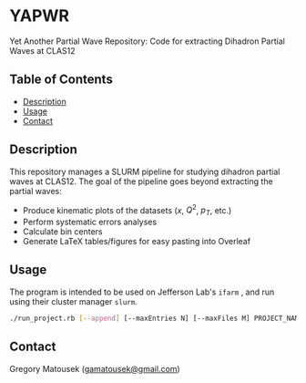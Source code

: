 # YAPWR
Yet Another Partial Wave Repository: Code for extracting Dihadron Partial Waves at CLAS12


## Table of Contents

- [Description](#description)  
- [Usage](#usage)  
- [Contact](#contact)  

## Description

This repository manages a SLURM pipeline for studying dihadron partial waves at CLAS12. The goal of the pipeline goes beyond extracting the partial waves:

  - Produce kinematic plots of the datasets ($x$, $Q^2$, $p_T$, etc.)
  - Perform systematic errors analyses
  - Calculate bin centers
  - Generate LaTeX tables/figures for easy pasting into Overleaf


## Usage

The program is intended to be used on Jefferson Lab's `ifarm` , and run using their cluster manager `slurm`. 

```bash
./run_project.rb [--append] [--maxEntries N] [--maxFiles M] PROJECT_NAME CONFIG1 [CONFIG2 ...]
```

## Contact

Gregory Matousek (gamatousek@gmail.com)
   
